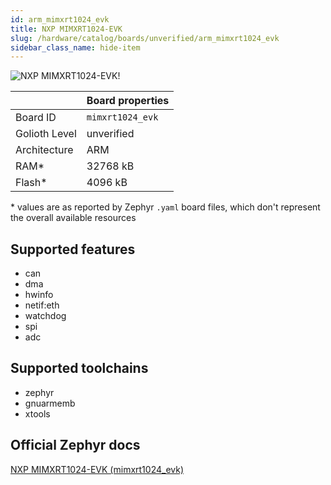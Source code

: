 ```yaml
---
id: arm_mimxrt1024_evk
title: NXP MIMXRT1024-EVK
slug: /hardware/catalog/boards/unverified/arm_mimxrt1024_evk
sidebar_class_name: hide-item
---
```


[//]: # (This is an auto-generated file, do not edit! Changes to it will be lost upon re-generation)

![NXP MIMXRT1024-EVK!](/img/boards/arm/mimxrt1024_evk.jpg "NXP MIMXRT1024-EVK")

|                | Board properties     |
| -------------  | -------------------- |
| Board ID       | `mimxrt1024_evk` |
| Golioth Level  | unverified       |
| Architecture   | ARM |
| RAM*           | 32768 kB |
| Flash*         | 4096 kB |

\* values are as reported by Zephyr `.yaml` board files, which don't represent the overall available resources



## Supported features

* can
* dma
* hwinfo
* netif:eth
* watchdog
* spi
* adc

## Supported toolchains

* zephyr
* gnuarmemb
* xtools

## Official Zephyr docs

[NXP MIMXRT1024-EVK (mimxrt1024_evk)](https://docs.zephyrproject.org/latest/boards/arm/mimxrt1024_evk/doc/index.html)

